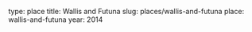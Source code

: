 type: place
title: Wallis and Futuna
slug: places/wallis-and-futuna
place: wallis-and-futuna
year: 2014
